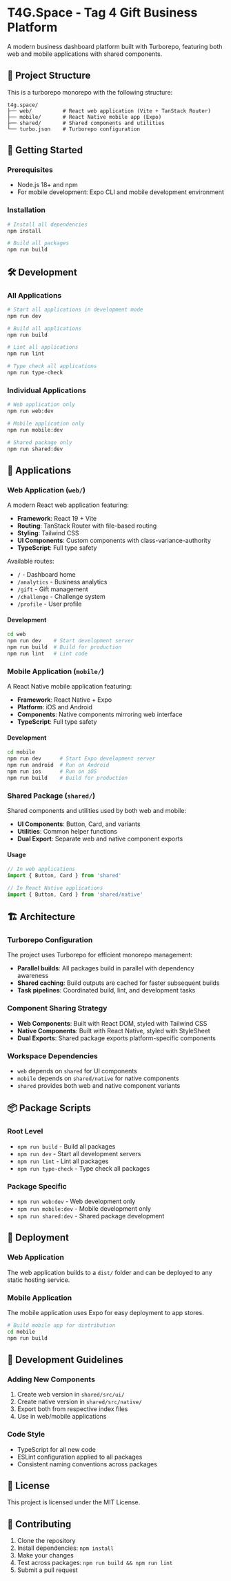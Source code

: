 # T4G.Space - Tag 4 Gift Business Platform

A modern business dashboard platform built with Turborepo, featuring both web and mobile applications with shared components.

## 📁 Project Structure

This is a turborepo monorepo with the following structure:

```
t4g.space/
├── web/          # React web application (Vite + TanStack Router)
├── mobile/       # React Native mobile app (Expo)
├── shared/       # Shared components and utilities
└── turbo.json    # Turborepo configuration
```

## 🚀 Getting Started

### Prerequisites

- Node.js 18+ and npm
- For mobile development: Expo CLI and mobile development environment

### Installation

```bash
# Install all dependencies
npm install

# Build all packages
npm run build
```

## 🛠️ Development

### All Applications

```bash
# Start all applications in development mode
npm run dev

# Build all applications
npm run build

# Lint all applications
npm run lint

# Type check all applications
npm run type-check
```

### Individual Applications

```bash
# Web application only
npm run web:dev

# Mobile application only
npm run mobile:dev

# Shared package only
npm run shared:dev
```

## 📱 Applications

### Web Application (`web/`)

A modern React web application featuring:
- **Framework**: React 19 + Vite
- **Routing**: TanStack Router with file-based routing
- **Styling**: Tailwind CSS
- **UI Components**: Custom components with class-variance-authority
- **TypeScript**: Full type safety

Available routes:
- `/` - Dashboard home
- `/analytics` - Business analytics
- `/gift` - Gift management
- `/challenge` - Challenge system
- `/profile` - User profile

#### Development

```bash
cd web
npm run dev    # Start development server
npm run build  # Build for production
npm run lint   # Lint code
```

### Mobile Application (`mobile/`)

A React Native mobile application featuring:
- **Framework**: React Native + Expo
- **Platform**: iOS and Android
- **Components**: Native components mirroring web interface
- **TypeScript**: Full type safety

#### Development

```bash
cd mobile
npm run dev      # Start Expo development server
npm run android  # Run on Android
npm run ios      # Run on iOS
npm run build    # Build for production
```

### Shared Package (`shared/`)

Shared components and utilities used by both web and mobile:
- **UI Components**: Button, Card, and variants
- **Utilities**: Common helper functions
- **Dual Export**: Separate web and native component exports

#### Usage

```typescript
// In web applications
import { Button, Card } from 'shared'

// In React Native applications
import { Button, Card } from 'shared/native'
```

## 🏗️ Architecture

### Turborepo Configuration

The project uses Turborepo for efficient monorepo management:
- **Parallel builds**: All packages build in parallel with dependency awareness
- **Shared caching**: Build outputs are cached for faster subsequent builds
- **Task pipelines**: Coordinated build, lint, and development tasks

### Component Sharing Strategy

- **Web Components**: Built with React DOM, styled with Tailwind CSS
- **Native Components**: Built with React Native, styled with StyleSheet
- **Dual Exports**: Shared package exports platform-specific components

### Workspace Dependencies

- `web` depends on `shared` for UI components
- `mobile` depends on `shared/native` for native components
- `shared` provides both web and native component variants

## 📦 Package Scripts

### Root Level
- `npm run build` - Build all packages
- `npm run dev` - Start all development servers
- `npm run lint` - Lint all packages
- `npm run type-check` - Type check all packages

### Package Specific
- `npm run web:dev` - Web development only
- `npm run mobile:dev` - Mobile development only
- `npm run shared:dev` - Shared package development

## 🚀 Deployment

### Web Application
The web application builds to a `dist/` folder and can be deployed to any static hosting service.

### Mobile Application
The mobile application uses Expo for easy deployment to app stores.

```bash
# Build mobile app for distribution
cd mobile
npm run build
```

## 🔧 Development Guidelines

### Adding New Components

1. Create web version in `shared/src/ui/`
2. Create native version in `shared/src/native/`
3. Export both from respective index files
4. Use in web/mobile applications

### Code Style

- TypeScript for all new code
- ESLint configuration applied to all packages
- Consistent naming conventions across packages

## 📄 License

This project is licensed under the MIT License.

## 🤝 Contributing

1. Clone the repository
2. Install dependencies: `npm install`
3. Make your changes
4. Test across packages: `npm run build && npm run lint`
5. Submit a pull request
